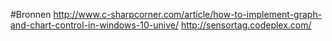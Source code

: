 #Bronnen
http://www.c-sharpcorner.com/article/how-to-implement-graph-and-chart-control-in-windows-10-unive/
http://sensortag.codeplex.com/
